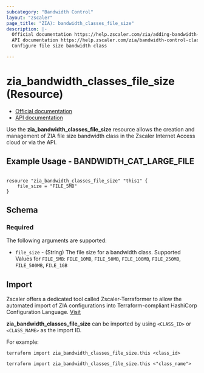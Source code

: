 ```yaml
---
subcategory: "Bandwidth Control"
layout: "zscaler"
page_title: "ZIA): bandwidth_classes_file_size"
description: |-
  Official documentation https://help.zscaler.com/zia/adding-bandwidth-classes
  API documentation https://help.zscaler.com/zia/bandwidth-control-classes#/bandwidthClasses-post
  Configure file size bandwidth class

---
```

# zia_bandwidth_classes_file_size (Resource)

* [Official documentation](https://help.zscaler.com/zia/adding-bandwidth-classes)
* [API documentation](https://help.zscaler.com/zia/bandwidth-control-classes#/bandwidthClasses-post)

Use the **zia_bandwidth_classes_file_size** resource allows the creation and management of ZIA file size bandwidth class in the Zscaler Internet Access cloud or via the API.

## Example Usage - BANDWIDTH_CAT_LARGE_FILE

```hcl

resource "zia_bandwidth_classes_file_size" "this1" {
    file_size = "FILE_5MB"
}
```

## Schema

### Required

The following arguments are supported:

* `file_size` - (String) The file size for a bandwidth class. Supported Values for `FILE_5MB`: `FILE_10MB`, `FILE_50MB`, `FILE_100MB`, `FILE_250MB`, `FILE_500MB`, `FILE_1GB`

## Import

Zscaler offers a dedicated tool called Zscaler-Terraformer to allow the automated import of ZIA configurations into Terraform-compliant HashiCorp Configuration Language.
[Visit](https://github.com/zscaler/zscaler-terraformer)

**zia_bandwidth_classes_file_size** can be imported by using `<CLASS_ID>` or `<CLASS_NAME>` as the import ID.

For example:

```shell
terraform import zia_bandwidth_classes_file_size.this <class_id>
```

```shell
terraform import zia_bandwidth_classes_file_size.this <"class_name">
```
